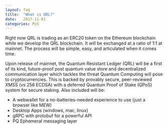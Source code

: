```yaml
---
layout: faq
title:  "What is QRL?"
date:   2017-11-01
categories: PoS
---
```

Right now QRL is trading as an ERC20 token on the Ethereum blockchain while we develop the QRL blockchain. It will be exchanged at a ratio of 1:1 at mainnet. The process will be simple, easy, and articulated when it comes time.

Upon release of mainnet, the Quantum Resistant Ledger (QRL) will be a first of its kind, future-proof post quantum value store and decentralized communication layer which tackles the threat Quantum Computing will pose to cryptocurrencies. This is backed by provably secure, peer-reviewed XMSS (vs 256 ECDSA) with a deferred Quantum Proof of Stake (QPoS) system for secure staking. Also included will be:

- A webwallet for a no-batteries-needed experience to use (just a browser like MEW)
- Desktop Apps (windows, mac, linux)
- gRPC with protobuf for a powerful API
- PQ Ephemeral messaging layer

